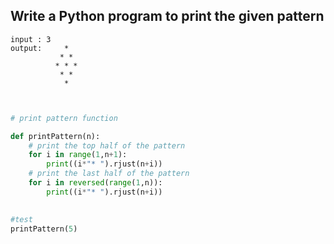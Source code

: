 ## Write a Python program to print the given pattern 
```
input : 3
output:     * 
           * * 
          * * * 
           * * 
            * 
        
```

```python

# print pattern function

def printPattern(n): 
    # print the top half of the pattern
    for i in range(1,n+1):
        print((i*"* ").rjust(n+i))
    # print the last half of the pattern
    for i in reversed(range(1,n)):
        print((i*"* ").rjust(n+i))
        

#test
printPattern(5)
```